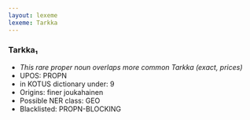 ```yaml
---
layout: lexeme
lexeme: Tarkka
---
```


###  Tarkka₁

* _This rare proper noun overlaps more common *Tarkka* (exact, prices)_
* UPOS:  PROPN
* in KOTUS dictionary under:  9
* Origins: finer joukahainen 
* Possible NER class:  GEO
* Blacklisted:  PROPN-BLOCKING

